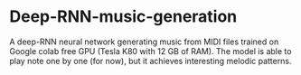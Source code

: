 # Deep-RNN-music-generation
A deep-RNN neural network generating music from MIDI files trained on Google colab free GPU (Tesla K80 with 12 GB of RAM).
The model is able to play note one by one (for now), but it achieves interesting melodic patterns.
